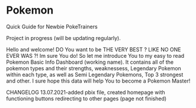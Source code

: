 # Pokemon
Quick Guide for Newbie PokeTrainers

Project in progress (will be updating regularly).

Hello and welcome!
DO You want to be THE VERY BEST ? LIKE NO ONE EVER WAS ?!
Im sure You do!
So let me introduce You to my easy to read Pokemon Basic Info Dashboard (working name).
It contains all of the pokemon types and their strengths, weaknessess, Legendary Pokemon within each type, as well as Semi Legendary Pokemons, Top 3 strongest and other.
I sure hope this data will help You to become a Pokemon Master!

CHANGELOG
13.07.2021-added pbix file, created homepage with functioning buttons redirecting to other pages (page not finished)
